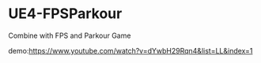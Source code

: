 # UE4-FPSParkour

Combine with FPS and Parkour Game

demo:https://www.youtube.com/watch?v=dYwbH29Rqn4&list=LL&index=1
